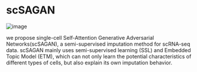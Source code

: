 # scSAGAN

![image](https://github.com/zehaoxiong123/scSAGAN/scSAGAN.png)

we propose single-cell Self-Attention Generative Adversarial Networks(scSAGAN), a semi-supervised imputation method for scRNA-seq data. scSAGAN mainly uses semi-supervised learning (SSL) and Embedded Topic Model (ETM), which can not only learn the potential characteristics of different types of cells, but also explain its own imputation behavior.
